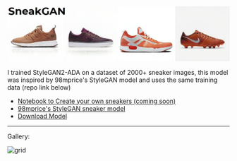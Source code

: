 ![Banner](https://github.com/Vilagamer999/SneakGAN/blob/main/banner.jpg?raw=true)

I trained StyleGAN2-ADA on a dataset of 2000+ sneaker images, this model was inspired by 98mprice's StyleGAN model and uses the same training data (repo link below)

* [Notebook to Create your own sneakers (coming soon)](#coming_soon)
* [98mprice's StyleGAN sneaker model](https://github.com/98mprice/sneaker-generator)
* [Download Model](https://github.com/Vilagamer999/SneakGAN/releases/download/v1.0/network-snapshot-sneakGAN-0000144.pkl)
<hr>
Gallery:

![grid](https://user-images.githubusercontent.com/30276916/132735119-e67ee45b-b490-4eae-a899-9b80b97ee5b1.png)
